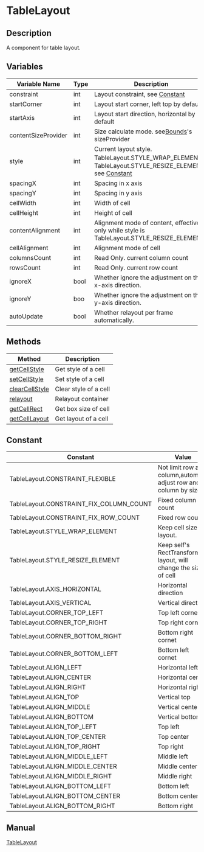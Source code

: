# TableLayout

## Description
A component for table layout.

## Variables
| Variable Name   |   Type      |  Description        |
| ------------- |-------------|-------------|
| constraint | int | Layout constraint, see [Constant](#_4) |
| startCorner | int | Layout start corner, left top by default |
| startAxis | int | Layout start direction, horizontal by default |
| contentSizeProvider | int | Size calculate mode. see[Bounds](Bounds.md)'s sizeProvider |
| style | int | Current layout style. TableLayout.STYLE_WRAP_ELEMENT、TableLayout.STYLE_RESIZE_ELEMENT. see [Constant](#_4)|
| spacingX | int | Spacing in x axis |
| spacingY | int | Spacing in y axis |
| cellWidth | int | Width of cell|
| cellHeight | int | Height of cell |
| contentAlignment | int | Alignment mode of content, effective only while style is TableLayout.STYLE_RESIZE_ELEMENT. |
| cellAlignment | int | Alignment mode of cell |
| columnsCount | int | Read Only. current column count |
| rowsCount | int |  Read Only. current row count |
| ignoreX | bool | Whether ignore the adjustment on the x-axis direction. |
| ignoreY | boo | Whether ignore the adjustment on the y-axis direction. |
| autoUpdate | bool | Whether relayout per frame automatically. |

## Methods
| Method        | Description          |
| ------------- |-------------|
| [getCellStyle](tablelayout_getCellStyle.md) | Get style of a cell |
| [setCellStyle](tablelayout_setCellStyle.md) | Set style of a cell |
| [clearCellStyle](tablelayout_clearCellStyle.md) | Clear style of a cell |
| [relayout](tablelayout_relayout.md) | Relayout container |
| [getCellRect](tablelayout_getCellRect.md) | Get box size of cell |
| [getCellLayout](tablelayout_getCellLayout.md) | Get layout of a cell |

## Constant
| Constant         |   Value      |  Description        |
| ------------- |-------------|-------------|
| TableLayout.CONSTRAINT_FLEXIBLE | Not limit row and column,automally adjust row and column by size  |
| TableLayout.CONSTRAINT_FIX_COLUMN_COUNT | Fixed column count  |
| TableLayout.CONSTRAINT_FIX_ROW_COUNT | Fixed row count  |
| TableLayout.STYLE_WRAP_ELEMENT | Keep cell size to layout.  |
| TableLayout.STYLE_RESIZE_ELEMENT | Keep self's RectTransform to layout, will change the size of cell  |
| TableLayout.AXIS_HORIZONTAL |  Horizontal direction    |
| TableLayout.AXIS_VERTICAL | Vertical direction |
| TableLayout.CORNER_TOP_LEFT | Top left corner  |
| TableLayout.CORNER_TOP_RIGHT | Top right cornet  |
| TableLayout.CORNER_BOTTOM_RIGHT | Bottom right cornet  |
| TableLayout.CORNER_BOTTOM_LEFT | Bottom left cornet  |
| TableLayout.ALIGN_LEFT | Horizontal left  |
| TableLayout.ALIGN_CENTER | Horizontal center  |
| TableLayout.ALIGN_RIGHT | Horizontal right  |
| TableLayout.ALIGN_TOP | Vertical top  |
| TableLayout.ALIGN_MIDDLE | Vertical center  |
| TableLayout.ALIGN_BOTTOM | Vertical bottom  |
| TableLayout.ALIGN_TOP_LEFT | Top left  |
| TableLayout.ALIGN_TOP_CENTER | Top center  |
| TableLayout.ALIGN_TOP_RIGHT | Top right  |
| TableLayout.ALIGN_MIDDLE_LEFT | Middle left   |
| TableLayout.ALIGN_MIDDLE_CENTER |Middle center  |
| TableLayout.ALIGN_MIDDLE_RIGHT | Middle right |
| TableLayout.ALIGN_BOTTOM_LEFT | Bottom left  |
| TableLayout.ALIGN_BOTTOM_CENTER |Bottom center|
| TableLayout.ALIGN_BOTTOM_RIGHT | Bottom right  |

## Manual
[TableLayout](http://docs.qiciengine.com/manual/Sample/TableLayout.html)
